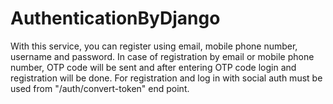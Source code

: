 # AuthenticationByDjango

With this service, you can register using email, mobile phone number, username and password. In case of registration by email or mobile phone number, OTP code will be sent and after entering OTP code login and registration will be done.
For registration and log in with social auth must be used from "/auth/convert-token" end point.